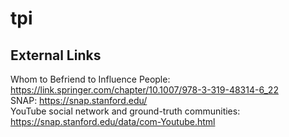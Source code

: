 # tpi
## External Links
Whom to Befriend to Influence People: https://link.springer.com/chapter/10.1007/978-3-319-48314-6_22 <br>
SNAP: https://snap.stanford.edu/ <br>
YouTube social network and ground-truth communities: https://snap.stanford.edu/data/com-Youtube.html
